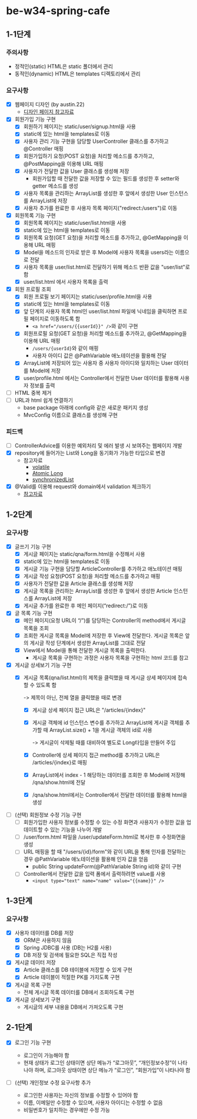 # be-w34-spring-cafe

## 1-1단계
### 주의사항
- 정적인(static) HTML은 static 폴더에서 관리
- 동적인(dynamic) HTML은 templates 디렉토리에서 관리
### 요구사항
- [x] 웹페이지 디자인 (by austin.22)
  - [디자인 페이지 참고자료](https://www.figma.com/file/nwhBasptomWJCAMkElxp74/%EC%9E%90%EB%B0%94%EB%B0%B1%EC%97%94%EB%93%9C%EA%B5%90%EC%9C%A1%EC%9A%A9%EC%9B%B9%ED%8E%98%EC%9D%B4%EC%A7%80?node-id=0%3A1)
- [x] 회원가입 기능 구현
  - [x] 회원하기 페이지는 static/user/signup.html을 사용
  - [x] static에 있는 html을 templates로 이동
  - [x] 사용자 관리 기능 구현을 담당할 UserController 클래스를 추가하고 @Controller 매핑
  - [x] 회원가입하기 요청(POST 요청)을 처리할 메소드를 추가하고, @PostMapping을 이용해 URL 매핑
  - [x] 사용자가 전달한 값을 User 클래스를 생성해 저장
    - 회원가입할 때 전달한 값을 저장할 수 있는 필드를 생성한 후 setter와 getter 메소드를 생성
  - [x] 사용자 목록을 관리하는 ArrayList를 생성한 후 앞에서 생성한 User 인스턴스를 ArrayList에 저장
  - [x] 사용자 추가를 완료한 후 사용자 목록 페이지("redirect:/users")로 이동
- [x] 회원목록 기능 구현
  - [x] 회원목록 페이지는 static/user/list.html을 사용
  - [x] static에 있는 html을 templates로 이동
  - [x] 회원목록 요청(GET 요청)을 처리할 메소드를 추가하고, @GetMapping을 이용해 URL 매핑
  - [x] Model을 메소드의 인자로 받은 후 Model에 사용자 목록을 users라는 이름으로 전달
  - [x] 사용자 목록을 user/list.html로 전달하기 위해 메소드 반환 값을 "user/list"로 함
  - [x] user/list.html 에서 사용자 목록을 출력
- [x] 회원 프로필 조회
  - [x] 회원 프로필 보기 페이지는 static/user/profile.html을 사용
  - [x] static에 있는 html을 templates로 이동
  - [x] 앞 단계의 사용자 목록 html인 user/list.html 파일에 닉네임을 클릭하면 프로필 페이지로 이동하도록 함
    - `<a href="/users/{{userId}}" />`와 같이 구현
  - [x] 회원프로필 요청(GET 요청)을 처리할 메소드를 추가하고, @GetMapping을 이용해 URL 매핑
    - `/users/{userId}`와 같이 매핑
    - 사용자 아이디 값은 @PathVariable 애노테이션을 활용해 전달
  - [x] ArrayList에 저장되어 있는 사용자 중 사용자 아이디와 일치하는 User 데이터를 Model에 저장
  - [x] user/profile.html 에서는 Controller에서 전달한 User 데이터를 활용해 사용자 정보를 출력
- [ ] HTML 중복 제거
- [ ] URL과 html 쉽게 연결하기
  - base package 아래에 config와 같은 새로운 패키지 생성
  - MvcConfig 이름으로 클래스를 생성해 구현

### 피드백
- [ ] ControllerAdvice를 이용한 예외처리 및 에러 발생 시 보여주는 웹페이지 개발
- [x] repository에 들어가는 List와 Long을 동기화가 가능한 타입으로 변경
  - 참고자료
    - [volatile](https://jyami.tistory.com/112)
    - [Atomic Long](https://icthuman.tistory.com/entry/volatile%ED%82%A4%EC%9B%8C%EB%93%9C%EC%99%80-%EB%8F%99%EA%B8%B0%ED%99%94)
    - [synchronizedList](https://cornswrold.tistory.com/209)
- [x] @Valid를 이용해 request와 domain에서 validation 체크하기
  - [참고자료](https://jyami.tistory.com/55)

## 1-2단계
### 요구사항
- [x] 글쓰기 기능 구현
  - [x] 게시글 페이지는 static/qna/form.html을 수정해서 사용 
  - [x] static에 있는 html을 templates로 이동
  - [x] 게시글 기능 구현을 담당할 ArticleController를 추가하고 애노테이션 매핑
  - [x] 게시글 작성 요청(POST 요청)을 처리할 메소드를 추가하고 매핑
  - [x] 사용자가 전달한 값을 Article 클래스를 생성해 저장
  - [x] 게시글 목록을 관리하는 ArrayList를 생성한 후 앞에서 생성한 Article 인스턴스를 ArrayList에 저장 
  - [x] 게시글 추가를 완료한 후 메인 페이지(“redirect:/”)로 이동
- [x] 글 목록 기능 구현
  - [x] 메인 페이지(요청 URL이 “/”)를 담당하는 Controller의 method에서 게시글 목록을 조회
  - [x] 조회한 게시글 목록을 Model에 저장한 후 View에 전달한다. 게시글 목록은 앞의 게시글 작성 단계에서 생성한 ArrayList를 그대로 전달
  - [x] View에서 Model을 통해 전달한 게시글 목록을 출력한다.
    * 게시글 목록을 구현하는 과정은 사용자 목록을 구현하는 html 코드를 참고
- [x] 게시글 상세보기 기능 구현
  - [x] 게시글 목록(qna/list.html)의 제목을 클릭했을 때 게시글 상세 페이지에 접속할 수 있도록 함
    
    -> 제목이 아닌, 전체 열을 클릭했을 때로 변경
    - [x] 게시글 상세 페이지 접근 URL은 "/articles/{index}"
    - [x] 게시글 객체에 id 인스턴스 변수를 추가하고 ArrayList에 게시글 객체를 추가할 때 ArrayList.size() + 1을 게시글 객체의 id로 사용
      
      -> 게시글이 삭제될 때를 대비하여 별도로 Long타입을 만들어 주입
    - [x] Controller에 상세 페이지 접근 method를 추가하고 URL은 /articles/{index}로 매핑
    - [x] ArrayList에서 index - 1 해당하는 데이터를 조회한 후 Model에 저장해 /qna/show.html에 전달
    - [x] /qna/show.html에서는 Controller에서 전달한 데이터를 활용해 html을 생성
- [ ] (선택) 회원정보 수정 기능 구현
  - [ ] 회원가입한 사용자 정보를 수정할 수 있는 수정 화면과 사용자가 수정한 값을 업데이트할 수 있는 기능을 나누어 개발
  - [ ] /user/form.html 파일을 /user/updateForm.html로 복사한 후 수정화면을 생성
  - [ ] URL 매핑을 할 때 "/users/{id}/form"와 같이 URL을 통해 인자를 전달하는 경우 @PathVariable 애노테이션을 활용해 인자 값을 얻음
    - public String updateForm(@PathVariable String id)와 같이 구현
  - [ ] Controller에서 전달한 값을 입력 폼에서 출력하려면 value를 사용
    - `<input type="text" name="name" value="{{name}}" />`

## 1-3단계
### 요구사항
- [x] 사용자 데이터를 DB를 저장
  - [x] ORM은 사용하지 않음
  - [x] Spring JDBC를 사용 (DB는 H2를 사용)
  - [x] DB 저장 및 검색에 필요한 SQL은 직접 작성
- [x] 게시글 데이터 저장
  - [x] Article 클래스를 DB 테이블에 저장할 수 있게 구현
  - [x] Article 테이블이 적절한 PK를 가지도록 구현
- [x] 게시글 목록 구현
  - 전체 게시글 목록 데이터를 DB에서 조회하도록 구현
- [x] 게시글 상세보기 구현
  - 게시글의 세부 내용을 DB에서 가져오도록 구현

## 2-1단계
- [x] 로그인 기능 구현
  - 로그인이 가능해야 함
  - 현재 상태가 로그인 상태이면 상단 메뉴가 “로그아웃”, “개인정보수정”이 나타나야 하며, 로그아웃 상태이면 상단 메뉴가 “로그인”, “회원가입”이 나타나야 함

- [ ] (선택) 개인정보 수정 요구사항 추가
  - 로그인한 사용자는 자신의 정보를 수정할 수 있어야 함
  - 이름, 이메일만 수정할 수 있으며, 사용자 아이디는 수정할 수 없음
  - 비밀번호가 일치하는 경우에만 수정 가능
